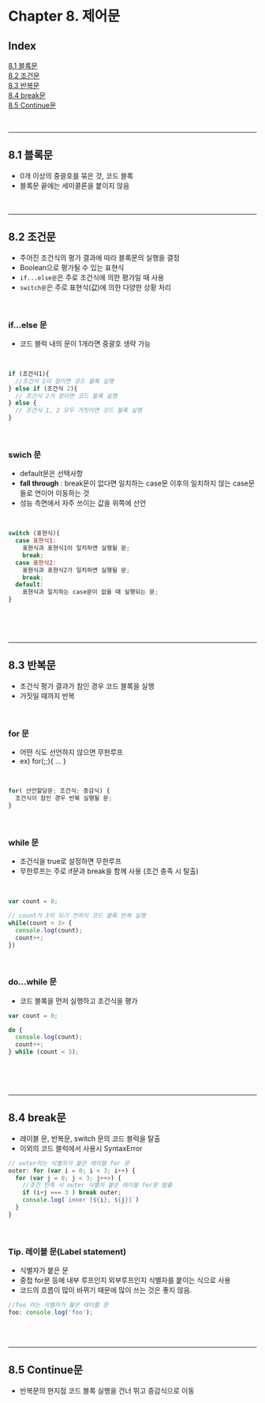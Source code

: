 # Chapter 8. 제어문

## Index

[8.1 블록문](#81-블록문)<br>
[8.2 조건문](#82-조건문)<br>
[8.3 반복문](#83-반복문)<br>
[8.4 break문](#84-break문)<br>
[8.5 Continue문](#85-Continue문)

<br>

---

## 8.1 블록문

- 0개 이상의 중괄호를 묶은 것, 코드 블록
- 블록문 끝에는 세미콜론을 붙이지 않음
  <br><br><br>

---

## 8.2 조건문

- 주어진 조건식의 평가 결과에 따라 블록문의 실행을 결정
- Boolean으로 평가될 수 있는 표현식
- `if...else문`은 주로 조건식에 의한 평가일 때 사용
- `switch문`은 주로 표현식(값)에 의한 다양한 상황 처리

<br>

### if...else 문

- 코드 블럭 내의 문이 1개라면 중괄호 생략 가능

<br>

```js
if (조건식1){
  //조건식 1이 참이면 코드 블록 실행
} else if (조건식 2){
  // 조건식 2가 참이면 코드 블록 실행
} else {
  // 조건식 1, 2 모두 거짓이면 코드 블록 실행
}
```

<br>

### swich 문

- default문은 선택사항
- **fall through** : break문이 없다면 일치하는 case문 이후의 일치하지 않는 case문들로 연이어 이동하는 것
- 성능 측면에서 자주 쓰이는 값을 위쪽에 선언

<br>

```js
switch (표현식){
  case 표현식1:
    표현식과 표현식1이 일치하면 실행될 문;
    break;
  case 표현식2:
    표현식과 표현식2가 일치하면 실행될 문;
    break;
  default:
    표현식과 일치하는 case문이 없을 때 실행되는 문;
}
```

<br><br><br>

---

## 8.3 반복문

- 조건식 평가 결과가 참인 경우 코드 블록을 실행
- 거짓일 때까지 반복

<br>

### for 문

- 어떤 식도 선언하지 않으면 무한루프
- ex) for(;;){ ... }

<br>

```js
for( 선언할당문; 조건식; 증감식) {
  조건식이 참인 경우 반복 실행될 문;
}
```

<br>

### while 문

- 조건식을 true로 설정하면 무한루프
- 무한루프는 주로 if문과 break을 함께 사용 (조건 충족 시 탈출)

<br>

```js
var count = 0;

// count가 3이 되기 전까지 코드 블록 반복 실행
while(count < 3> {
  console.log(count);
  count++;
})
```

<br>

### do...while 문

- 코드 블록을 먼저 실행하고 조건식을 평가

```js
var count = 0;

do {
  console.log(count);
  count++;
} while (count < 3);
```

<br><br><br>

---

## 8.4 break문

- 레이블 문, 반복문, switch 문의 코드 블럭을 탈출
- 이외의 코드 블럭에서 사용시 SyntaxError

```js
// outer라는 식별자가 붙은 레이블 for 문
outer: for (var i = 0; i < 3; i++) {
  for (var j = 0; j < 3; j++>) {
    //조건 만족 시 outer 식별자 붙은 레이블 for문 탈출
    if (i+j === 3 ) break outer;
    console.log(`inner [${i}, ${j}]`)
  }
}
```

<br>

### Tip. 레이블 문(Label statement)

- 식별자가 붙은 문
- 중첩 for문 등에 내부 루프인지 외부루프인지 식별자를 붙이는 식으로 사용
- 코드의 흐름이 많이 바뀌기 때문에 많이 쓰는 것은 좋지 않음.

```js
//foo 라는 식별자가 붙은 레이블 문
foo: console.log('foo');
```

<br><br>

---

## 8.5 Continue문

- 반복문의 현지점 코드 블록 실행을 건너 뛰고 증감식으로 이동
  <br>
